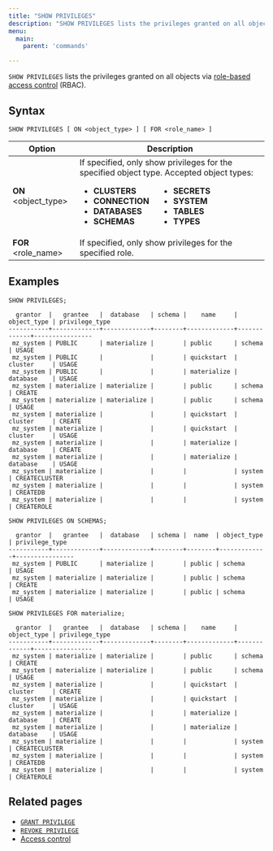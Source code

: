 ```yaml
---
title: "SHOW PRIVILEGES"
description: "SHOW PRIVILEGES lists the privileges granted on all objects via role-based access control (RBAC)."
menu:
  main:
    parent: 'commands'

---
```


`SHOW PRIVILEGES` lists the privileges granted on all objects via
[role-based access control](/manage/access-control/#role-based-access-control-rbac) (RBAC).

## Syntax

```mzsql
SHOW PRIVILEGES [ ON <object_type> ] [ FOR <role_name> ]
```

Option                       | Description
-----------------------------|--------------------------------------------------
**ON** <object_type>         | If specified, only show privileges for the specified object type. Accepted object types: <div style="display: flex;"> <ul style="margin-right: 20px;"> <li><strong>CLUSTERS</strong></li> <li><strong>CONNECTION</strong></li> <li><strong>DATABASES</strong></li> <li><strong>SCHEMAS</strong></li> </ul> <ul> <li><strong>SECRETS</strong></li> <li><strong>SYSTEM</strong></li> <li><strong>TABLES</strong></li> <li><strong>TYPES</strong></li> </ul> </div>
**FOR** <role_name>          | If specified, only show privileges for the specified role.

[//]: # "TODO(morsapaes) Improve examples."

## Examples

```mzsql
SHOW PRIVILEGES;
```

```nofmt
  grantor  |   grantee   |  database   | schema |    name     | object_type | privilege_type
-----------+-------------+-------------+--------+-------------+-------------+----------------
 mz_system | PUBLIC      | materialize |        | public      | schema      | USAGE
 mz_system | PUBLIC      |             |        | quickstart  | cluster     | USAGE
 mz_system | PUBLIC      |             |        | materialize | database    | USAGE
 mz_system | materialize | materialize |        | public      | schema      | CREATE
 mz_system | materialize | materialize |        | public      | schema      | USAGE
 mz_system | materialize |             |        | quickstart  | cluster     | CREATE
 mz_system | materialize |             |        | quickstart  | cluster     | USAGE
 mz_system | materialize |             |        | materialize | database    | CREATE
 mz_system | materialize |             |        | materialize | database    | USAGE
 mz_system | materialize |             |        |             | system      | CREATECLUSTER
 mz_system | materialize |             |        |             | system      | CREATEDB
 mz_system | materialize |             |        |             | system      | CREATEROLE
```

```mzsql
SHOW PRIVILEGES ON SCHEMAS;
```

```nofmt
  grantor  |   grantee   |  database   | schema |  name  | object_type | privilege_type
-----------+-------------+-------------+--------+--------+-------------+----------------
 mz_system | PUBLIC      | materialize |        | public | schema      | USAGE
 mz_system | materialize | materialize |        | public | schema      | CREATE
 mz_system | materialize | materialize |        | public | schema      | USAGE
```

```mzsql
SHOW PRIVILEGES FOR materialize;
```

```nofmt
  grantor  |   grantee   |  database   | schema |    name     | object_type | privilege_type
-----------+-------------+-------------+--------+-------------+-------------+----------------
 mz_system | materialize | materialize |        | public      | schema      | CREATE
 mz_system | materialize | materialize |        | public      | schema      | USAGE
 mz_system | materialize |             |        | quickstart  | cluster     | CREATE
 mz_system | materialize |             |        | quickstart  | cluster     | USAGE
 mz_system | materialize |             |        | materialize | database    | CREATE
 mz_system | materialize |             |        | materialize | database    | USAGE
 mz_system | materialize |             |        |             | system      | CREATECLUSTER
 mz_system | materialize |             |        |             | system      | CREATEDB
 mz_system | materialize |             |        |             | system      | CREATEROLE
```

## Related pages

- [`GRANT PRIVILEGE`](../grant-privilege)
- [`REVOKE PRIVILEGE`](../revoke-privilege)
- [Access control](/manage/access-control/#role-based-access-control-rbac)
